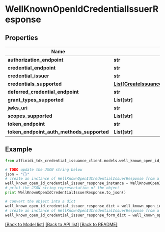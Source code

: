 # WellKnownOpenIdCredentialIssuerResponse

## Properties

| Name                                      | Type                                                                                                                | Description | Notes      |
| ----------------------------------------- | ------------------------------------------------------------------------------------------------------------------- | ----------- | ---------- |
| **authorization_endpoint**                | **str**                                                                                                             |             | [optional] |
| **credential_endpoint**                   | **str**                                                                                                             |             | [optional] |
| **credential_issuer**                     | **str**                                                                                                             |             | [optional] |
| **credentials_supported**                 | [**List[CreateIssuanceConfigInputCredentialSupportedInner]**](CreateIssuanceConfigInputCredentialSupportedInner.md) |             | [optional] |
| **deferred_credential_endpoint**          | **str**                                                                                                             |             | [optional] |
| **grant_types_supported**                 | **List[str]**                                                                                                       |             | [optional] |
| **jwks_uri**                              | **str**                                                                                                             |             | [optional] |
| **scopes_supported**                      | **List[str]**                                                                                                       |             | [optional] |
| **token_endpoint**                        | **str**                                                                                                             |             | [optional] |
| **token_endpoint_auth_methods_supported** | **List[str]**                                                                                                       |             | [optional] |

## Example

```python
from affinidi_tdk_credential_issuance_client.models.well_known_open_id_credential_issuer_response import WellKnownOpenIdCredentialIssuerResponse

# TODO update the JSON string below
json = "{}"
# create an instance of WellKnownOpenIdCredentialIssuerResponse from a JSON string
well_known_open_id_credential_issuer_response_instance = WellKnownOpenIdCredentialIssuerResponse.from_json(json)
# print the JSON string representation of the object
print WellKnownOpenIdCredentialIssuerResponse.to_json()

# convert the object into a dict
well_known_open_id_credential_issuer_response_dict = well_known_open_id_credential_issuer_response_instance.to_dict()
# create an instance of WellKnownOpenIdCredentialIssuerResponse from a dict
well_known_open_id_credential_issuer_response_form_dict = well_known_open_id_credential_issuer_response.from_dict(well_known_open_id_credential_issuer_response_dict)
```

[[Back to Model list]](../README.md#documentation-for-models) [[Back to API list]](../README.md#documentation-for-api-endpoints) [[Back to README]](../README.md)

